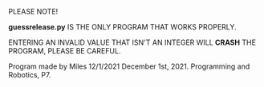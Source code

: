 PLEASE NOTE!

**guessrelease.py** IS THE ONLY PROGRAM THAT WORKS PROPERLY.

ENTERING AN INVALID VALUE THAT ISN'T AN INTEGER WILL **CRASH** THE PROGRAM, PLEASE BE CAREFUL.

Program made by Miles
12/1/2021
December 1st, 2021.
Programming and Robotics, P7.

